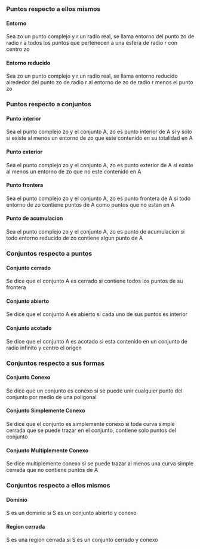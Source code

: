 
### Puntos respecto a ellos mismos
#### Entorno
Sea zo un punto complejo y r un radio real, se llama entorno del punto zo de radio r a todos los puntos que pertenecen a una esfera de radio r con centro zo
#### Entorno reducido
Sea zo un punto complejo y r un radio real, se llama entorno reducido alrededor del punto zo de radio r al entorno de zo de radio r menos el punto zo

### Puntos respecto a conjuntos
#### Punto interior
Sea el punto complejo zo y el conjunto A, zo es punto interior de A si y solo si existe al menos un entorno de zo que este contenido en su totalidad en A
#### Punto exterior
Sea el punto complejo zo y el conjunto A, zo es punto exterior de A si existe al menos un entorno de zo que no este contenido en A
#### Punto frontera
Sea el punto complejo zo y el conjunto A, zo es punto frontera de A si todo entorno de zo contiene puntos de A como puntos que no estan en A
#### Punto de acumulacion
Sea el punto complejo zo y el conjunto A, zo es punto de acumulacion si todo entorno reducido de zo contiene algun punto de A

### Conjuntos respecto a puntos
#### Conjunto cerrado
Se dice que el conjunto A es cerrado si contiene todos los puntos de su frontera
#### Conjunto abierto
Se dice que el conjunto A es abierto si cada uno de sus puntos es interior
#### Conjunto acotado
Se dice que el conjunto A es acotado si esta contenido en un conjunto de radio infinito y centro el origen

### Conjuntos respecto a sus formas
#### Conjunto Conexo
Se dice que un conjunto es conexo si se puede unir cualquier punto del conjunto por medio de una poligonal
#### Conjunto Simplemente Conexo
Se dice que el conjunto es simplemente conexo si toda curva simple cerrada que se puede trazar en el conjunto, contiene solo puntos del conjunto
#### Conjunto Multiplemente Conexo
Se dice multiplemente conexo si se puede trazar al menos una curva simple cerrada que no contiene puntos de A

### Conjuntos respecto a ellos mismos
#### Dominio
S es un dominio si S es un conjunto abierto y conexo
#### Region cerrada
S es una region cerrada si S es un conjunto cerrado y conexo